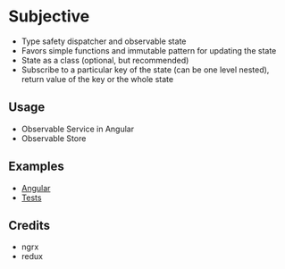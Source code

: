# Subjective

* Type safety dispatcher and observable state
* Favors simple functions and immutable pattern for updating the state
* State as a class (optional, but recommended)
* Subscribe to a particular key of the state (can be one level nested), return value of the key or the whole state

## Usage

* Observable Service in Angular
* Observable Store

## Examples

* [Angular](https://stackblitz.com/edit/subjective?file=app%2Fcore%2Fstores%2Fproduct%2Fproduct.state.ts)
* [Tests](test/subjective.test.ts)

## Credits

* ngrx
* redux
